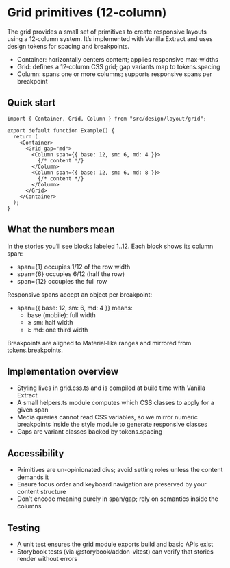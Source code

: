 # Grid primitives (12‑column)

The grid provides a small set of primitives to create responsive layouts using a 12‑column system.
It’s implemented with Vanilla Extract and uses design tokens for spacing and breakpoints.

- Container: horizontally centers content; applies responsive max‑widths
- Grid: defines a 12‑column CSS grid; gap variants map to tokens.spacing
- Column: spans one or more columns; supports responsive spans per breakpoint

## Quick start

```tsx
import { Container, Grid, Column } from "src/design/layout/grid";

export default function Example() {
  return (
    <Container>
      <Grid gap="md">
        <Column span={{ base: 12, sm: 6, md: 4 }}>
          {/* content */}
        </Column>
        <Column span={{ base: 12, sm: 6, md: 8 }}>
          {/* content */}
        </Column>
      </Grid>
    </Container>
  );
}
```

## What the numbers mean

In the stories you’ll see blocks labeled 1..12. Each block shows its column span:
- span={1} occupies 1/12 of the row width
- span={6} occupies 6/12 (half the row)
- span={12} occupies the full row

Responsive spans accept an object per breakpoint:
- span={{ base: 12, sm: 6, md: 4 }} means:
  - base (mobile): full width
  - ≥ sm: half width
  - ≥ md: one third width

Breakpoints are aligned to Material‑like ranges and mirrored from tokens.breakpoints.

## Implementation overview

- Styling lives in grid.css.ts and is compiled at build time with Vanilla Extract
- A small helpers.ts module computes which CSS classes to apply for a given span
- Media queries cannot read CSS variables, so we mirror numeric breakpoints inside the style module to generate responsive classes
- Gaps are variant classes backed by tokens.spacing

## Accessibility

- Primitives are un-opinionated divs; avoid setting roles unless the content demands it
- Ensure focus order and keyboard navigation are preserved by your content structure
- Don’t encode meaning purely in span/gap; rely on semantics inside the columns

## Testing

- A unit test ensures the grid module exports build and basic APIs exist
- Storybook tests (via @storybook/addon-vitest) can verify that stories render without errors
